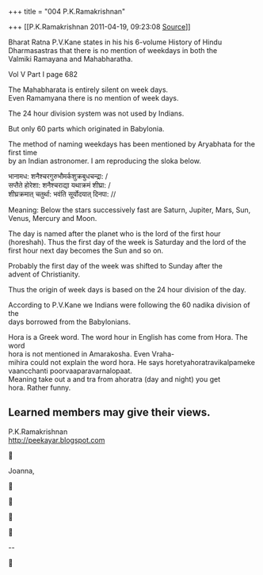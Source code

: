 +++
title = "004 P.K.Ramakrishnan"

+++
[[P.K.Ramakrishnan	2011-04-19, 09:23:08 [Source](https://groups.google.com/g/samskrita/c/Byb5vBi_LQk)]]



Bharat Ratna P.V.Kane states in his his 6-volume History of Hindu  
Dharmasastras that there is no mention of weekdays in both the  
Valmiki Ramayana and Mahabharatha.

Vol V Part I page 682

The Mahabharata is entirely silent on week days.  
Even Ramamyana there is no mention of week days.

The 24 hour division system was not used by Indians.

But only 60 parts which originated in Babylonia.

The method of naming weekdays has been mentioned by Aryabhata for the first time  
by an Indian astronomer. I am reproducing the sloka below.

भानामध: शनैश्चरगुरुभौमर्कशुक्रबुधचन्द्रा: /  
सप्तैते होरेशा: शनैश्चराद्या यथाक्रमं शीघ्रा: /  
शीघ्रक्रमात् चतुर्था: भवंति सूर्योदयात् दिनपा: //

Meaning: Below the stars successively fast are Saturn, Jupiter, Mars, Sun,  
Venus, Mercury and Moon.

The day is named after the planet who is the lord of the first hour  
(horeshah). Thus the first day of the week is Saturday and the lord of the  
first hour next day becomes the Sun and so on.

Probably the first day of the week was shifted to Sunday after the  
advent of Christianity.

Thus the origin of week days is based on the 24 hour division of the day.

According to P.V.Kane we Indians were following the 60 nadika division of the  
days borrowed from the Babylonians.

Hora is a Greek word. The word hour in English has come from Hora. The word  
hora is not mentioned in Amarakosha. Even Vraha-  
mihira could not explain the word hora. He says horetyahoratravikalpameke  
vaancchanti poorvaaparavarnalopaat.  
Meaning take out a and tra from ahoratra (day and night) you get  
hora. Rather funny.

Learned members may give their views.  
-----------------------------------  
P.K.Ramakrishnan  
<http://peekayar.blogspot.com>



Joanna,









--  



